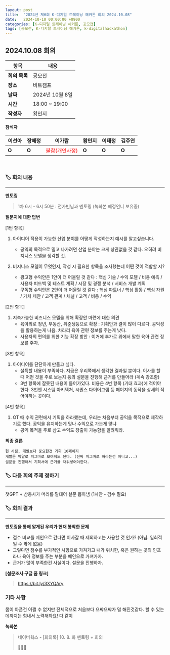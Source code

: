 ```yaml
---
layout: post
title:  "2024년 제6회 K-디지털 트레이닝 해커톤 회의 2024.10.08"
date:   2024-10-10 00:00:00 +0900
categories: [K-디지털 트레이닝 해커톤, 공모전]
tags: [공모전, K-디지털 트레이닝 해커톤, k-digitalhackathon]
---
```


## 2024.10.08 회의

| **항목**    | **내용**        |
|-----------|---------------|
| **회의 목록** | 공모전          |
| **장소**  | 비트캠프          |
| **날짜**    | 2024년 10월 8일   |
| **시간**  | 18:00 ~ 19:00 |
| **작성자** | 황민지 |

**참석자**

| **이선아** | **장혜정** | **이가람** | **황민지** | **이태정** | **김주연** |
| --- | --- | --- | --- | --- | --- |
| **O** | **O** | <span style="color: red">불참(개인사정)</span> | **O** | **O** | **O** |

<br>

### 🏷️ 회의 내용

---

**멘토링**

> 1차 6시 - 6시 50분 : 전가빈님과 멘토링 (녹화본 혜정언니 보유중)

**질문지에 대한 답변**

[1번 항목]

1. 아이디어 적용이 가능한 산업 분야를 어떻게 작성하는지 예시를 알고싶습니다.
    - 공익의 목적으로 밀고 나가려면 산업 분야는 크게 상관없을 것 같다. 오히려 비지니스 모델을 생각할 것.

2. 비지니스 모델이 무엇인지, 작성 시 필요한 항목을 조사했는데 어떤 것이 적합할 지?
    - 광고형 수익안은 1안이 더 어울릴 것 같다 : 핵심 기술 / 수익 모델 / 비용 예측 / 사용자 피드백 및 테스트 계획 / 시장 및 경쟁 분석 / 서비스 개발 계획
    - 구독형 수익안은 2안이 더 어울릴 것 같다 : 핵심 파트너 / 핵심 활동 / 핵심 자원 / 가치 제안 / 고객 관계 / 채널 / 고객 / 비용 / 수익

[2번 항목]

1. 지속가능한 비즈니스 모델을 위해 확장안 마련에 대한 의견
    - 육아외로 청년, 부동산, 취준생등으로 확장 : 기획안과 결이 많이 다르다. 공익성을 활용하는게 나음. 차라리 육아 관련 정보를 주는게 낫다.
    - 사용자의 편의를 위한 기능 확장 방안 : 이거에 추가로 위에서 말한 육아 관련 정보를 주자.

[3번 항목]

1. 아이디어를 단단하게 만들고 싶다.
    - 설득할 내용이 부족하다. 지금은 우리쪽에서 생각한 결과일 뿐이다. 이사를 할 때 어떤 것을 주로 보는지 등의 설문을 진행해 근거를 만들어라 (계속 강조함)
    - 3번 항목에 잘못된 내용이 들어가있다. 비용은 4번 항목 (기대 효과)에 적어야한다. 
        3번엔 시스템 아키텍처, 시퀀스 다이어그램 등 페이지의 동작을 상세히 적어야하는 곳이다.

[4번 항목]

1. OT 때 수익 관련에서 기획을 하라했는데, 우리는 처음부터 공익을 목적으로 제작하기로 했다. 공익을 유지하는게 맞나 수익으로 가는게 맞냐
    - 공익 목적을 주로 삼고 수익도 창출이 가능함을 알려줘라.

**최종 결론**

```
현 시점, 개발보다 중요한건 기획 10페이지
개발은 막말로 피그마로 보여줘도 된다. (진짜 피그마로 하라는건 아니고...)
설문을 진행해서 기획서에 근거를 채워넣어야한다.
```


### 🏷️ 다음 회의 주제 정하기
    
---

챗GPT + 삼총사가 머리를 맡대어 설문 뽑아냄 (1차안 - 검수 필요)


### 🏷️ 회의 결과

---

**멘토링을 통해 알게된 우리가 현재 봉착한 문제**

- 점수 비교를 메인으로 간다면 이사갈 때 제외하고는 사용할 것 인가? (아님. 일회적일 수 밖에 없음)
- 그렇다면 점수를 부가적인 사항으로 가져가고 내가 위치한, 혹은 원하는 곳의 인프라나 육아 정보를 주는 부분을 메인으로 가져가자.
- 근거가 많이 부족한건 사실이다. 설문을 진행하자.

**[설문조사 구글 폼 링크]**

> https://bit.ly/3XYQAry


### 기타 사항

몸이 아픈건 어쩔 수 없지만 전체적으로 처음보다 으쌰으쌰가 덜 해진것같다. 할 수 있는데까지는 힘내서 노력해봐요! 다 같이

**녹화본**

> 네이버웍스 - [회의록] 10. 8. 화 멘토링 + 회의
>
> 🐼🐼🐼
